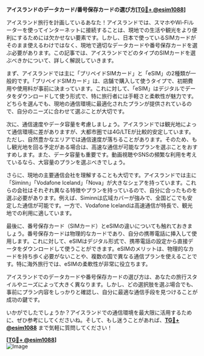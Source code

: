 **アイスランドのデータカード/番号保存カードの選び方[[TG💪+ @esim1088](https://t.me/s/esim1088)]**

アイスランド旅行を計画しているあなた！アイスランドでは、スマホやWi-Fiルーターを使ってインターネットに接続することは、現地での生活や観光をより便利にするためには欠かせない要素です。しかし、日本で使っているSIMカードがそのまま使えるわけではなく、現地で適切なデータカードや番号保存カードを選ぶ必要があります。この記事では、アイスランドでどのタイプのSIMカードを選ぶべきかについて、詳しく解説していきます。

まず、アイスランドでは主に「プリペイドSIMカード」と「eSIM」の2種類が一般的です。「プリペイドSIMカード」は、店舗で購入して使うタイプで、初期費用や使用料が事前に決まっています。これに対して、「eSIM」はデジタルでデータをダウンロードして使う形式で、特に旅行者には手軽さと柔軟性が魅力です。どちらを選んでも、現地の通信環境に最適化されたプランが提供されているので、自分のニーズに合わせて選ぶことが大切です。

次に、通信速度やデータ容量を考慮しましょう。アイスランドでは観光地によって通信環境に差がありますが、大都市圏では4G/LTEが比較的安定しています。ただし、自然豊かなエリアでは通信速度が落ちることがあります。そのため、もし観光地を回る予定がある場合は、高速な通信が可能なプランを選ぶことをおすすめします。また、データ容量も重要です。動画視聴やSNSの頻繁な利用を考えているなら、大容量のプランを選ぶべきでしょう。

さらに、現地の主要通信会社を理解することも大切です。アイスランドでは主に「Siminn」「Vodafone Iceland」「Nova」が大きなシェアを持っています。これらの会社はそれぞれ異なる特徴やプランを持っているので、自分に合ったものを選ぶ必要があります。例えば、Siminnは広域カバーが強みで、全国どこでも安定した通信が可能です。一方で、Vodafone Icelandは高速通信が特長で、観光地での利用に適しています。

最後に、番号保存カード（SIMカード）とeSIMの違いについても触れておきましょう。番号保存カードは物理的なカードであり、自分の携帯電話に挿入して使用します。これに対して、eSIMはデジタル形式で、携帯電話の設定から直接データをダウンロードして使うことができます。eSIMのメリットは、物理的なカードを持ち歩く必要がないことや、複数の国で異なる通信プランを使えることです。特に海外旅行では、eSIMの柔軟性が非常に役立ちます。

アイスランドでのデータカードや番号保存カードの選び方は、あなたの旅行スタイルやニーズによって大きく異なります。しかし、どの選択肢を選ぶ場合でも、事前にプラン内容をしっかりと確認し、自分に最適な通信手段を見つけることが成功の鍵です。

いかがでしたでしょうか？アイスランドでの通信環境を最大限に活用するために、ぜひ参考にしてくださいね。そして、もし迷うことがあれば、**[TG💪+ @esim1088](https://t.me/s/esim1088)** まで気軽に質問してください！

**[[TG💪+ @esim1088](https://t.me/s/esim1088)]**  
![Image](https://i.postimg.cc/Y0z9fWf4/image.png)